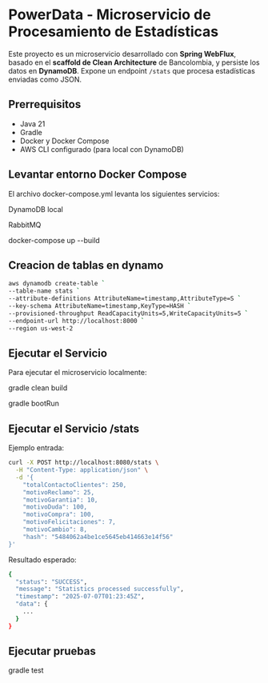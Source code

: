 # PowerData - Microservicio de Procesamiento de Estadísticas

Este proyecto es un microservicio desarrollado con **Spring WebFlux**, basado en el **scaffold de Clean Architecture** de Bancolombia, y persiste los datos en **DynamoDB**. Expone un endpoint `/stats` que procesa estadísticas enviadas como JSON.

## Prerrequisitos

- Java 21
- Gradle
- Docker y Docker Compose
- AWS CLI configurado (para local con DynamoDB)

## Levantar entorno Docker Compose
El archivo docker-compose.yml levanta los siguientes servicios:

DynamoDB local

RabbitMQ

docker-compose up --build

## Creacion de tablas en dynamo
```bash
aws dynamodb create-table `
--table-name stats `
--attribute-definitions AttributeName=timestamp,AttributeType=S `
--key-schema AttributeName=timestamp,KeyType=HASH `
--provisioned-throughput ReadCapacityUnits=5,WriteCapacityUnits=5 `
--endpoint-url http://localhost:8000 `
--region us-west-2
```

## Ejecutar el Servicio

Para ejecutar el microservicio localmente:

gradle clean build

gradle bootRun

## Ejecutar el Servicio **/stats**

Ejemplo entrada:
```bash
curl -X POST http://localhost:8080/stats \
  -H "Content-Type: application/json" \
  -d '{
    "totalContactoClientes": 250,
    "motivoReclamo": 25,
    "motivoGarantia": 10,
    "motivoDuda": 100,
    "motivoCompra": 100,
    "motivoFelicitaciones": 7,
    "motivoCambio": 8,
    "hash": "5484062a4be1ce5645eb414663e14f56"
}'
```

Resultado esperado:
```bash
{
  "status": "SUCCESS",
  "message": "Statistics processed successfully",
  "timestamp": "2025-07-07T01:23:45Z",
  "data": {
    ...
  }
}
```

## Ejecutar pruebas
gradle test

